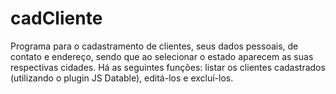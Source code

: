 # cadCliente
Programa para o cadastramento de clientes, seus dados pessoais, de contato e endereço, sendo que ao selecionar o estado aparecem as suas respectivas cidades. Há as seguintes funções: listar os clientes cadastrados (utilizando o plugin JS Datable), editá-los e excluí-los.
